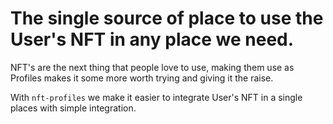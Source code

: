 # The single source of place to use the User's NFT in any place we need.

NFT's are the next thing that people love to use, making them use as Profiles makes it some more worth trying and giving it the raise.

With `nft-profiles` we make it easier to integrate User's NFT in a single places with simple integration.